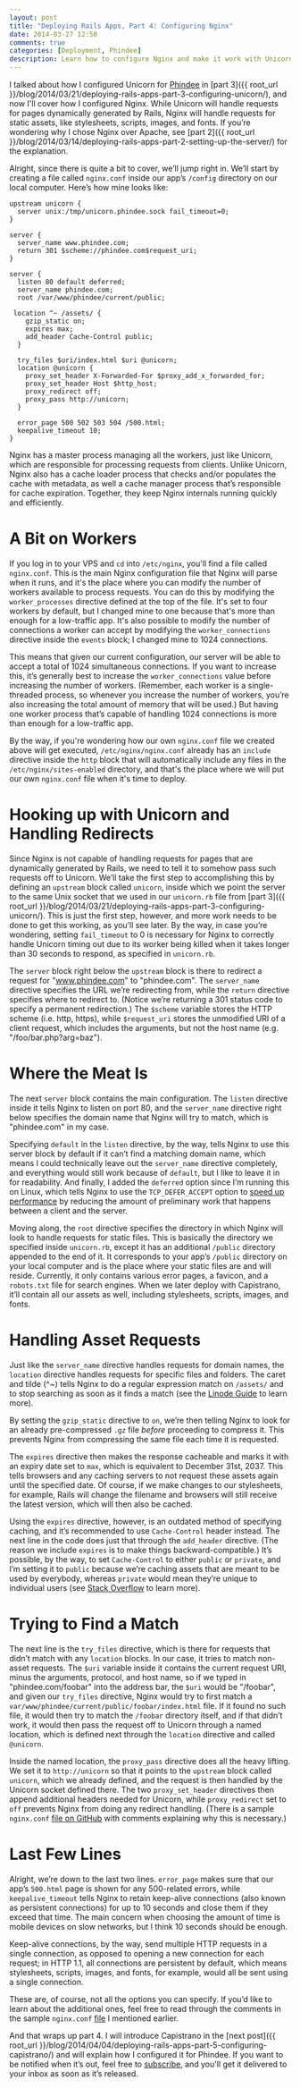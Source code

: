 ```yaml
---
layout: post
title: "Deploying Rails Apps, Part 4: Configuring Nginx"
date: 2014-03-27 12:50
comments: true
categories: [Deployment, Phindee]
description: Learn how to configure Nginx and make it work with Unicorn.
---
```


I talked about how I configured Unicorn for [Phindee](http://phindee.com/) in [part 3]({{ root_url }}/blog/2014/03/21/deploying-rails-apps-part-3-configuring-unicorn/), and now I'll cover how I configured Nginx. While Unicorn will handle requests for pages dynamically generated by Rails, Nginx will handle requests for static assets, like stylesheets, scripts, images, and fonts. If you’re wondering why I chose Nginx over Apache, see [part 2]({{ root_url }}/blog/2014/03/14/deploying-rails-apps-part-2-setting-up-the-server/) for the explanation.

<!-- more -->

Alright, since there is quite a bit to cover, we’ll jump right in. We’ll start by creating a file called `nginx.conf` inside our app’s `/config` directory on our local computer. Here’s how mine looks like:

``` nginx nginx.conf
upstream unicorn {
  server unix:/tmp/unicorn.phindee.sock fail_timeout=0;
}

server {
  server_name www.phindee.com;
  return 301 $scheme://phindee.com$request_uri;
}

server {
  listen 80 default deferred;
  server_name phindee.com;
  root /var/www/phindee/current/public;

 location ^~ /assets/ {
    gzip_static on;
    expires max;
    add_header Cache-Control public;
  }

  try_files $uri/index.html $uri @unicorn; 
  location @unicorn {
    proxy_set_header X-Forwarded-For $proxy_add_x_forwarded_for;
    proxy_set_header Host $http_host;
    proxy_redirect off;
    proxy_pass http://unicorn;
  }
  
  error_page 500 502 503 504 /500.html;
  keepalive_timeout 10;
}
```

Nginx has a master process managing all the workers, just like Unicorn, which are responsible for processing requests from clients. Unlike Unicorn, Nginx also has a cache loader process that checks and/or populates the cache with metadata, as well a cache manager process that’s responsible for cache expiration. Together, they keep Nginx internals running quickly and efficiently.

# A Bit on Workers

If you log in to your VPS and `cd` into `/etc/nginx`, you'll find a file called `nginx.conf`. This is the main Nginx configuration file that Nginx will parse when it runs, and it's the place where you can modify the number of workers available to process requests. You can do this by modifying the `worker_processes` directive defined at the top of the file. It's set to four workers by default, but I changed mine to one because that's more than enough for a low-traffic app. It's also possible to modify the number of connections a worker can accept by modifying the `worker_connections` directive inside the `events` block; I changed mine to 1024 connections.

This means that given our current configuration, our server will be able to accept a total of 1024 simultaneous connections. If you want to increase this, it’s generally best to increase the `worker_connections` value before increasing the number of workers. (Remember, each worker is a single-threaded process, so whenever you increase the number of workers, you’re also increasing the total amount of memory that will be used.) But having one worker process that’s capable of handling 1024 connections is more than enough for a low-traffic app.

By the way, if you're wondering how our own `nginx.conf` file we created above will get executed, `/etc/nginx/nginx.conf` already has an `include` directive inside the `http` block that will automatically include any files in the `/etc/nginx/sites-enabled` directory, and that's the place where we will put our own `nginx.conf` file when it's time to deploy.

# Hooking up with Unicorn and Handling Redirects

Since Nginx is not capable of handling requests for pages that are dynamically generated by Rails, we need to tell it to somehow pass such requests off to Unicorn. We’ll take the first step to accomplishing this by defining an `upstream` block called `unicorn`, inside which we point the server to the same Unix socket that we used in our `unicorn.rb` file from [part 3]({{ root_url }}/blog/2014/03/21/deploying-rails-apps-part-3-configuring-unicorn/). This is just the first step, however, and more work needs to be done to get this working, as you’ll see later. By the way, in case you’re wondering, setting `fail_timeout` to 0 is necessary for Nginx to correctly handle Unicorn timing out due to its worker being killed when it takes longer than 30 seconds to respond, as specified in `unicorn.rb`.

The `server` block right below the `upstream` block is there to redirect a request for "www.phindee.com" to "phindee.com". The `server_name` directive specifies the URL we’re redirecting from, while the `return` directive specifies where to redirect to. (Notice we’re returning a 301 status code to specify a permanent redirection.) The `$scheme` variable stores the HTTP scheme (i.e. http, https), while `$request_uri` stores the unmodified URI of a client request, which includes the arguments, but not the host name (e.g. "/foo/bar.php?arg=baz").

# Where the Meat Is

The next `server` block contains the main configuration. The `listen` directive inside it tells Nginx to listen on port 80, and the `server_name` directive right below specifies the domain name that Nginx will try to match, which is "phindee.com" in my case. 

Specifying `default` in the `listen` directive, by the way, tells Nginx to use this server block by default if it can’t find a matching domain name, which means I could technically leave out the `server_name` directive completely, and everything would still work because of `default`, but I like to leave it in for readability. And finally, I added the `deferred` option since I’m running this on Linux, which tells Nginx to use the `TCP_DEFER_ACCEPT` option to [speed up performance](http://www.techrepublic.com/article/take-advantage-of-tcp-ip-options-to-optimize-data-transmission/) by reducing the amount of preliminary work that happens between a client and the server.

Moving along, the `root` directive specifies the directory in which Nginx will look to handle requests for static files. This is basically the directory we specified inside `unicorn.rb`, except it has an additional `/public` directory appended to the end of it. It corresponds to your app’s `/public` directory on your local computer and is the place where your static files are and will reside. Currently, it only contains various error pages, a favicon, and a `robots.txt` file for search engines. When we later deploy with Capistrano, it’ll contain all our assets as well, including stylesheets, scripts, images, and fonts.

# Handling Asset Requests

Just like the `server_name` directive handles requests for domain names, the `location` directive handles requests for specific files and folders. The caret and tilde (^~) tells Nginx to do a regular expression match on `/assets/` and to stop searching as soon as it finds a match (see the [Linode Guide](https://library.linode.com/web-servers/nginx/configuration/basic#sph_location-file-and-folder-configuration) to learn more).

By setting the `gzip_static` directive to `on`, we’re then telling Nginx to look for an already pre-compressed `.gz` file <em>before</em> proceeding to compress it. This prevents Nginx from compressing the same file each time it is requested. 

The `expires` directive then makes the response cacheable and marks it with an expiry date set to `max`, which is equivalent to December 31st, 2037. This tells browsers and any caching servers to not request these assets again until the specified date. Of course, if we make changes to our stylesheets, for example, Rails will change the filename and browsers will still receive the latest version, which will then also be cached. 

Using the `expires` directive, however, is an outdated method of specifying caching, and it’s recommended to use `Cache-Control` header instead. The next line in the code does just that through the `add_header` directive. (The reason we include  `expires` is to make things backward-compatible.) It’s possible, by the way, to set `Cache-Control` to either `public` or `private`, and I’m setting it to `public` because we’re caching assets that are meant to be used by everybody, whereas `private` would mean they’re unique to individual users (see [Stack Overflow](http://stackoverflow.com/questions/3492319/private-vs-public-in-cache-control) to learn more).

# Trying to Find a Match

The next line is the `try_files` directive, which is there for requests that didn’t match with any `location` blocks. In our case, it tries to match non-asset requests. The `$uri` variable inside it contains the current request URI, minus the arguments, protocol, and host name, so if we typed in "phindee.com/foobar" into the address bar, the `$uri` would be "/foobar", and given our `try_files` directive, Nginx would try to first match a `var/www/phindee/current/public/foobar/index.html` file. If it found no such file, it would then try to match the `/foobar` directory itself, and if that didn’t work, it would then pass the request off to Unicorn through a named location, which is defined next through the `location` directive and called `@unicorn`.

Inside the named location, the `proxy_pass` directive does all the heavy lifting. We set it to `http://unicorn` so that it points to the `upstream` block called `unicorn`, which we already defined, and the request is then handled by the Unicorn socket defined there. The two `proxy_set_header` directives then append additional headers needed for Unicorn, while `proxy_redirect` set to `off` prevents Nginx from doing any redirect handling. (There is a sample `nginx.conf` [file on GitHub](https://github.com/defunkt/unicorn/blob/master/examples/nginx.conf) with comments explaining why this is necessary.)

# Last Few Lines

Alright, we’re down to the last two lines. `error_page` makes sure that our app’s `500.html` page is shown for any 500-related errors, while `keepalive_timeout` tells Nginx to retain keep-alive connections (also known as persistent connections) for up to 10 seconds and close them if they exceed that time. The main concern when choosing the amount of time is mobile devices on slow networks, but I think 10 seconds should be enough.

Keep-alive connections, by the way, send multiple HTTP requests in a single connection, as opposed to opening a new connection for each request; in HTTP 1.1, all connections are persistent by default, which means stylesheets, scripts, images, and fonts, for example, would all be sent using a single connection.

These are, of course, not all the options you can specify. If you’d like to learn about the additional ones, feel free to read through the comments in the sample `nginx.conf` [file](https://github.com/defunkt/unicorn/blob/master/examples/nginx.conf) I mentioned earlier.

And that wraps up part 4. I will introduce Capistrano in the [next post]({{ root_url }}/blog/2014/04/04/deploying-rails-apps-part-5-configuring-capistrano/) and will explain how I configured it for Phindee. If you want to be notified when it’s out, feel free to [subscribe](http://www.feedblitz.com/f/?Sub=927939&cids=1), and you'll get it delivered to your inbox as soon as it’s released.
